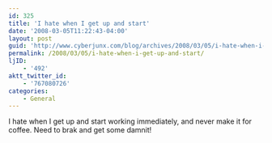 ```yaml
---
id: 325
title: 'I hate when I get up and start'
date: '2008-03-05T11:22:43-04:00'
layout: post
guid: 'http://www.cyberjunx.com/blog/archives/2008/03/05/i-hate-when-i-get-up-and-start/'
permalink: /2008/03/05/i-hate-when-i-get-up-and-start/
ljID:
    - '492'
aktt_twitter_id:
    - '767080726'
categories:
    - General
---
```


I hate when I get up and start working immediately, and never make it for coffee. Need to brak and get some damnit!